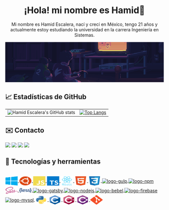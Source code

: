 <h1 align="center">¡Hola! mi nombre es Hamid👋</h1>

<p align="center">Mi nombre es Hamid Escalera, nací y crecí en México, tengo 21 años y actualmente estoy estudiando la universidad en la carrera Ingeniería en Sistemas. </p>

<p align="center"><img src="./main.gif"/></p>

<h2>📈 Estadísticas de GitHub </h2>

|||
|---|---|
|![Hamid Escalera's GitHub stats](https://github-readme-stats.vercel.app/api?username=hamidgx&show_icons=true&theme=codeSTACKr&count_private=true)|[![Top Langs](https://github-readme-stats.vercel.app/api/top-langs/?username=hamidgx&layout=compact&theme=codeSTACKr )](https://github.com/hamidgx/github-readme-stats) 

<h2>✉️ Contacto</h2>
<div> 
<a href= "#"target="_blank"><img src="https://img.shields.io/badge/-Twitter-%230077B5?style=for-the-badge&logo=Twitter&logoColor=white" target="_blank"></a> 
<a href = "mailto:hamid.uxw@gmail.com"><img src="https://img.shields.io/badge/-Gmail-FF0000?style=for-the-badge&logo=gmail&logoColor=white" target="_blank"></a>
<a href= "#"target="_blank"><img src="https://img.shields.io/badge/Discord-7289DA?style=for-the-badge&logo=discord&logoColor=white" target="_blank"></a>
<a href= "#"target="_blank"><img src="https://img.shields.io/badge/-LinkedIn-%230077B5?style=for-the-badge&logo=linkedin&logoColor=white" target="_blank"></a> 
</div>

<h2>🔧 Tecnologías y herramientas</h2>
<div style="display: inline_block"><br>
<a href="https://github.com/HamidGX">
  <img align="center" alt="logo-windows" height="30" width="40" src="https://raw.githubusercontent.com/devicons/devicon/master/icons/windows8/windows8-original.svg">
  <img align="center" alt="logo-ubuntu" height="30" width="40" src="https://raw.githubusercontent.com/devicons/devicon/master/icons/ubuntu/ubuntu-plain.svg">
  <img align="center" alt="logo-Js" height="30" width="40" src="https://raw.githubusercontent.com/devicons/devicon/master/icons/javascript/javascript-plain.svg">
  <img align="center" alt="logo-Ts" height="30" width="40" src="https://raw.githubusercontent.com/devicons/devicon/master/icons/typescript/typescript-plain.svg">
  <img align="center" alt="logo-React" height="30" width="40" src="https://raw.githubusercontent.com/devicons/devicon/master/icons/react/react-original-wordmark.svg">
  <img align="center" alt="logo-HTML" height="30" width="40" src="https://raw.githubusercontent.com/devicons/devicon/master/icons/html5/html5-original.svg">
  <img align="center" alt="logo-CSS" height="30" width="40" src="https://raw.githubusercontent.com/devicons/devicon/master/icons/css3/css3-original.svg">
  <img align="center" alt="logo-gulp" height="30" width="40"
   src="https://cdn.jsdelivr.net/gh/devicons/devicon/icons/gulp/gulp-plain.svg"/>
  <img align="center" alt="logo-npm" height="30" width="40"
  src="https://cdn.jsdelivr.net/gh/devicons/devicon/icons/npm/npm-original-wordmark.svg" />
    <img align="center" alt="logo-sass" height="30" width="40" src="https://raw.githubusercontent.com/devicons/devicon/master/icons/sass/sass-original.svg">
  <img align="center" alt="logo-less" height="30" width="40" src="https://raw.githubusercontent.com/devicons/devicon/master/icons/less/less-plain-wordmark.svg">
  <img align="center" alt="logo-gatsby" height="30" width="40" src="https://cdn.jsdelivr.net/gh/devicons/devicon/icons/gatsby/gatsby-original-wordmark.svg" />
  <img align="center" alt="logo-nodejs" height="30"      width="40" src="https://cdn.jsdelivr.net/gh/devicons/devicon/icons/nodejs/nodejs-original-wordmark.svg" />
  <img align="center" alt="logo-bebel" height="30" width="40" src="https://cdn.jsdelivr.net/gh/devicons/devicon/icons/babel/babel-original.svg" />
  <img align="center" alt="logo-firebase" height="30" width="40" src="https://cdn.jsdelivr.net/gh/devicons/devicon/icons/firebase/firebase-plain-wordmark.svg" />
  <img align="center" alt="logo-mysql" height="30" width="40" src="https://cdn.jsdelivr.net/gh/devicons/devicon/icons/mysql/mysql-original-wordmark.svg"/>
  

  <img align="center" alt="logo-Python" height="30" width="40" src="https://raw.githubusercontent.com/devicons/devicon/master/icons/python/python-original.svg">
  <img align="center" alt="logo-c" height="30" width="40" src="https://raw.githubusercontent.com/devicons/devicon/master/icons/c/c-original.svg">
  <img align="center" alt="logo-cplusplus" height="30" width="40" src="https://raw.githubusercontent.com/devicons/devicon/master/icons/cplusplus/cplusplus-original.svg">
  <img align="center" alt="logo-Csharp" height="30" width="40" src="https://raw.githubusercontent.com/devicons/devicon/master/icons/csharp/csharp-original.svg">
  <img align="center" alt="logo-git" height="30" width="40" src="https://raw.githubusercontent.com/devicons/devicon/master/icons/git/git-original.svg">
</div>


